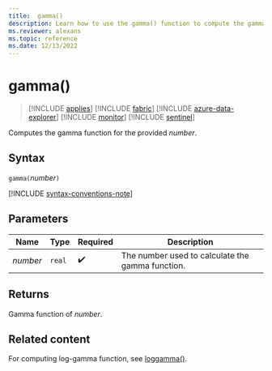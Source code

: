 ```yaml
---
title:  gamma()
description: Learn how to use the gamma() function to compute the gamma of the input parameter.
ms.reviewer: alexans
ms.topic: reference
ms.date: 12/13/2022
---
```

# gamma()

> [!INCLUDE [applies](../includes/applies-to-version/applies.md)] [!INCLUDE [fabric](../includes/applies-to-version/fabric.md)] [!INCLUDE [azure-data-explorer](../includes/applies-to-version/azure-data-explorer.md)] [!INCLUDE [monitor](../includes/applies-to-version/monitor.md)] [!INCLUDE [sentinel](../includes/applies-to-version/sentinel.md)]

Computes the gamma function for the provided *number*.

## Syntax

`gamma(`*number*`)`

[!INCLUDE [syntax-conventions-note](../includes/syntax-conventions-note.md)]

## Parameters

| Name | Type | Required | Description |
|--|--|--|--|
| *number* | `real` |  :heavy_check_mark: | The number used to calculate the gamma function. |

## Returns

Gamma function of *number*.

## Related content

For computing log-gamma function, see [loggamma()](loggamma-function.md).
